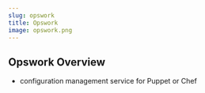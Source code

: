 ```yaml
---
slug: opswork
title: Opswork
image: opswork.png
---
```


## Opswork Overview
* configuration management service for Puppet or Chef